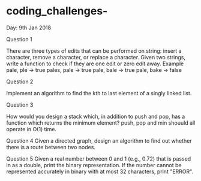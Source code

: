 # coding_challenges-


Day: 9th Jan 2018

Question 1

There are three types of edits that can be performed on string: insert a character, remove a character, or replace a character. Given two strings, write a function to check if they are one edit or zero edit away. 
 Example 
 pale, ple -> true
 pales, pale -> true
 pale, bale -> true
 pale, bake -> false 
 
Question 2
 
 Implement an algorithm to find the kth to last element of a singly linked list.
 
Question 3
 
How would  you design a stack which, in addition to push and pop, has a function which returns the minimum element? push, pop and min shouuld all operate in O(1) time. 

Question 4
Given a directed graph, design an algorithm to find out whether there is a route between two nodes. 

Question 5
Given a real number between 0 and 1 (e.g., 0.72) that is passed in as a double, print the binary representation. If the number cannot be represented accurately in binary with at most 32 characters, print "ERROR".
